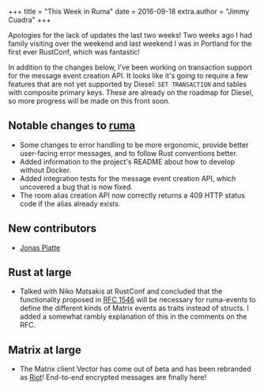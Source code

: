 +++
title = "This Week in Ruma"
date = 2016-09-18
extra.author = "Jimmy Cuadra"
+++

Apologies for the lack of updates the last two weeks!
Two weeks ago I had family visiting over the weekend and last weekend I was in Portland for the first ever RustConf, which was fantastic!

In addition to the changes below, I've been working on transaction support for the message event creation API.
It looks like it's going to require a few features that are not yet supported by Diesel: `SET TRANSACTION` and tables with composite primary keys.
These are already on the roadmap for Diesel, so more progress will be made on this front soon.

## Notable changes to [ruma](https://github.com/ruma/ruma)

* Some changes to error handling to be more ergonomic, provide better user-facing error messages, and to follow Rust conventions better.
* Added information to the project's README about how to develop without Docker.
* Added integration tests for the message event creation API, which uncovered a bug that is now fixed.
* The room alias creation API now correctly returns a 409 HTTP status code if the alias already exists.

## New contributors

* [Jonas Platte](https://github.com/jplatte)

## Rust at large

* Talked with Niko Matsakis at RustConf and concluded that the functionality proposed in [RFC 1546](https://github.com/rust-lang/rfcs/pull/1546) will be necessary for ruma-events to define the different kinds of Matrix events as traits instead of structs.
  I added a somewhat rambly explanation of this in the comments on the RFC.

## Matrix at large

* The Matrix client Vector has come out of beta and has been rebranded as [Riot](https://riot.im/)!
  End-to-end encrypted messages are finally here!
